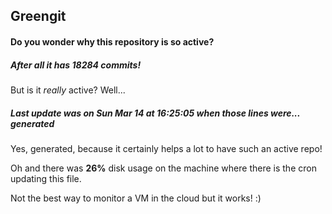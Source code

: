 ## Greengit

#### Do you wonder why this repository is so active?

##### After all it has 18284 commits!

But is it *really* active? Well...

##### Last update was on Sun Mar 14 at 16:25:05 when those lines were... generated

Yes, generated, because it certainly helps a lot to have such an active repo!

Oh and there was **26%** disk usage on the machine
where there is the cron updating this file.

Not the best way to monitor a VM in the cloud but it works! :)
